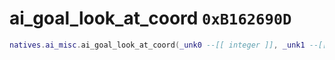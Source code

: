 # ai_goal_look_at_coord `0xB162690D`

```lua
natives.ai_misc.ai_goal_look_at_coord(_unk0 --[[ integer ]], _unk1 --[[ integer ]], _unk2 --[[ integer ]], _unk3 --[[ integer ]], _unk4 --[[ integer ]], _unk5 --[[ integer ]])
```